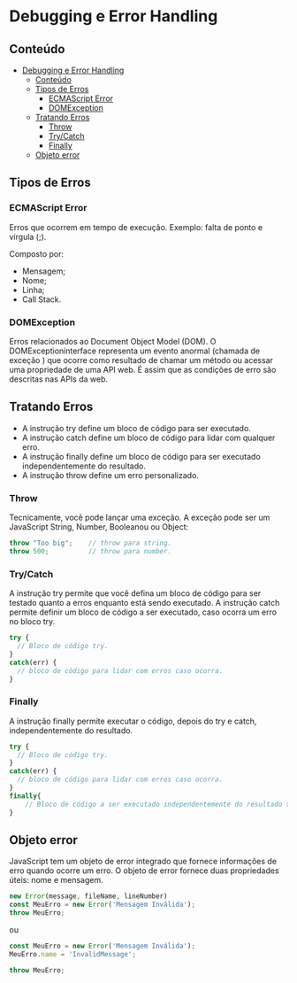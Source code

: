 # Debugging e Error Handling

## Conteúdo
- [Debugging e Error Handling](#debugging-e-error-handling)
  - [Conteúdo](#conteúdo)
  - [Tipos de Erros](#tipos-de-erros)
    - [ECMAScript Error](#ecmascript-error)
    - [DOMException](#domexception)
  - [Tratando Erros](#tratando-erros)
    - [Throw](#throw)
    - [Try/Catch](#trycatch)
    - [Finally](#finally)
  - [Objeto error](#objeto-error)

## Tipos de Erros

### ECMAScript Error
Erros que ocorrem em tempo de execução. Exemplo: falta de ponto e vírgula (;).

Composto por:
- Mensagem;
- Nome;
- Linha;
- Call Stack.


### DOMException
Erros relacionados ao Document Object Model (DOM). O DOMExceptioninterface representa um evento anormal (chamada de exceção ) que ocorre como resultado de chamar um método ou acessar uma propriedade de uma API web. É assim que as condições de erro são descritas nas APIs da web.

## Tratando Erros

- A instrução try define um bloco de código para ser executado.
- A instrução catch define um bloco de código para lidar com qualquer erro.
- A instrução finally define um bloco de código para ser executado independentemente do resultado.
- A instrução throw define um erro personalizado.

### Throw
Tecnicamente, você pode lançar uma exceção. A exceção pode ser um JavaScript String, Number, Booleanou ou Object:

```javascript
throw "Too big";    // throw para string.
throw 500;          // throw para number.
```

### Try/Catch
A instrução try permite que você defina um bloco de código para ser testado quanto a erros enquanto está sendo executado. A instrução catch permite definir um bloco de código a ser executado, caso ocorra um erro no bloco try.

```javascript
try {
  // Bloco de código try.
}
catch(err) {
  // bloco de código para lidar com erros caso ocorra.
}
```

### Finally
A instrução finally permite executar o código, depois do try e catch, independentemente do resultado.

```javascript
try {
  // Bloco de código try.
}
catch(err) {
  // bloco de código para lidar com erros caso ocorra.
}
finally{
    // Bloco de código a ser executado independentemente do resultado try/catch.
}
```

## Objeto error
JavaScript tem um objeto de error integrado que fornece informações de erro quando ocorre um erro. O objeto de error fornece duas propriedades úteis: nome e mensagem.

```javascript
new Error(message, fileName, lineNumber)
const MeuErro = new Error('Mensagem Inválida');
throw MeuErro;
```

ou

```javascript
const MeuErro = new Error('Mensagem Inválida');
MeuErro.name = 'InvalidMessage';

throw MeuErro;
```